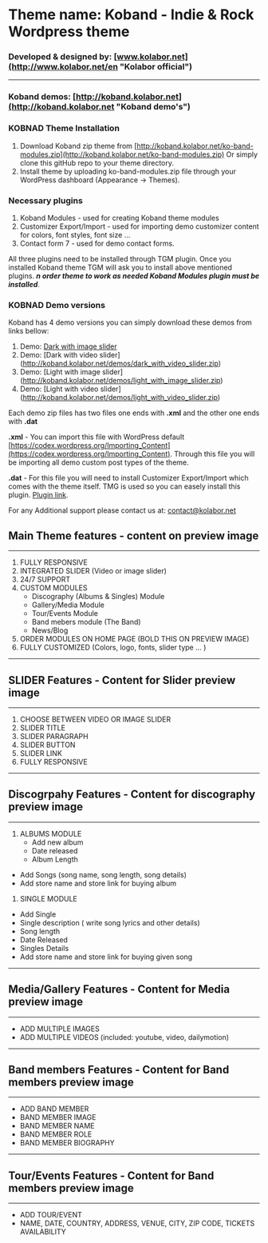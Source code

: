# Theme name: Koband - Indie & Rock Wordpress theme 
### Developed & designed by: [www.kolabor.net](http://www.kolabor.net/en "Kolabor official")
***
### Koband demos: [http://koband.kolabor.net](http://koband.kolabor.net "Koband demo's")

### KOBNAD Theme Installation

1. Download Koband zip theme from [http://koband.kolabor.net/ko-band-modules.zip](http://koband.kolabor.net/ko-band-modules.zip) Or simply clone this gitHub repo to your theme directory. 
2. Install theme by uploading ko-band-modules.zip file through your WordPress dashboard (Appearance -> Themes). 

### Necessary plugins
1. Koband Modules - used for creating Koband theme modules
2. Customizer Export/Import - used for importing demo customizer content for colors, font styles, font size ... 
3. Contact form 7  - used for demo contact forms.

All three plugins need to be installed through TGM plugin. Once you installed Koband theme TGM will ask you to install above mentioned plugins. _**n order theme to work as needed Koband Modules plugin must be installed**_. 

### KOBNAD Demo versions 

Koband has 4 demo versions you can simply download these demos from links bellow:
1. Demo: [Dark with image slider](http://koband.kolabor.net/demos/dark_with_image_slider.zip)
2. Demo: [Dark with video slider] (http://koband.kolabor.net/demos/dark_with_video_slider.zip)
3. Demo: [Light with image slider] (http://koband.kolabor.net/demos/light_with_image_slider.zip)
4. Demo: [Light with video slider] (http://koband.kolabor.net/demos/light_with_video_slider.zip)

Each demo zip files has two files one ends with **.xml** and the other one ends with **.dat**

**.xml** - You can import this file with WordPress default [https://codex.wordpress.org/Importing_Content](https://codex.wordpress.org/Importing_Content). Through this file you will be importing all demo custom post types of the theme. 

 **.dat** - For this file you will need to install Customizer Export/Import which comes with the theme itself. TMG is used so you can easely install this plugin. [Plugin link](https://wordpress.org/plugins/customizer-export-import/).
 
 For any Additional support please contact us at: contact@kolabor.net 
 

## Main Theme features - content on preview image
--------------------------------------------------------------
1. FULLY RESPONSIVE 
2. INTEGRATED SLIDER (Video or image slider) 
3. 24/7  SUPPORT 
4. CUSTOM MODULES  
    - Discography (Albums & Singles) Module 
    - Gallery/Media Module 
    - Tour/Events Module 
    - Band mebers module (The Band)
   -  News/Blog 
5. ORDER MODULES ON HOME PAGE  (BOLD THIS ON PREVIEW IMAGE)
7. FULLY CUSTOMIZED  (Colors, logo, fonts, slider type ... ) 


-----------------------------------------------------------------------
## SLIDER  Features - Content for Slider preview image 
----------------------------------------------------------------------
1. CHOOSE BETWEEN VIDEO OR IMAGE SLIDER 
2. SLIDER TITLE 
3. SLIDER PARAGRAPH 
4. SLIDER BUTTON 
5. SLIDER LINK 
6. FULLY RESPONSIVE 

-------------------------------------------------------------------------------
## Discogrpahy  Features - Content for discography preview image
-------------------------------------------------------------------------------
1. ALBUMS MODULE 
   -  Add new album 
   - Date released 
   - Album Length 
  - Add Songs (song name, song length, song details)
  - Add store name and store link for buying album

1. SINGLE MODULE 
  - Add Single 
  - Single description ( write song lyrics and other details) 
 -  Song length
 -  Date Released
 - Singles Details  
 - Add store name and store link for buying given song

-----------------------------------------------------------------------------
## Media/Gallery  Features - Content for  Media preview image
----------------------------------------------------------------------------
- ADD MULTIPLE IMAGES 
- ADD MULTIPLE VIDEOS (included: youtube, video, dailymotion)

---------------------------------------------------------------------------------------
## Band members  Features - Content for Band members  preview image 
---------------------------------------------------------------------------------------
- ADD BAND MEMBER 
- BAND MEMBER IMAGE 
- BAND MEMBER NAME 
- BAND MEMBER ROLE 
- BAND MEMBER BIOGRAPHY

-------------------------------------------------------------------------------------
## Tour/Events  Features - Content for Band members  preview image 
-------------------------------------------------------------------------------------
- ADD TOUR/EVENT 
- NAME, DATE, COUNTRY, ADDRESS, VENUE, CITY, ZIP CODE, TICKETS AVAILABILITY
